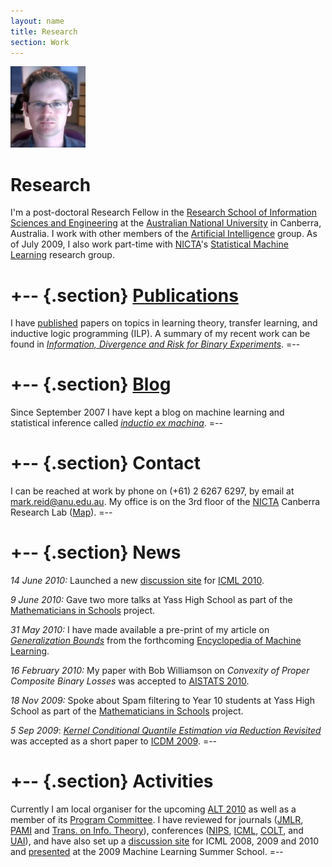 ```yaml
---
layout: name
title: Research
section: Work
---
```


<img class='inset right' src='/images/mark_reid2.jpg' title='Mark Reid' alt='Photo of Mark Reid at work' width='120px' />

Research
========
I'm a post-doctoral Research Fellow in the 
[Research School of Information Sciences and Engineering][rsise] 
at the [Australian National University][anu] in Canberra, Australia. 
I work with other members of the [Artificial Intelligence][ai] 
group. As of July 2009, I also work part-time with [NICTA][]'s 
[Statistical Machine Learning][sml] research group.

[rsise]: http://rsise.anu.edu.au/
[anu]: http://anu.edu.au/
[ai]: http://ai.cecs.anu.edu.au/
[sml]: http://sml.nicta.com.au/
[csl]: http://csl.rsise.anu.edu.au/

+-- {.section}
[Publications](/work/pubs/)
============
I have [published][] papers on topics in learning theory, transfer learning, and inductive logic programming (ILP).
A summary of my recent work can be found in _[Information, Divergence and Risk for Binary Experiments](http://arxiv.org/abs/0901.0356)_.
=--

+-- {.section}
[Blog](/iem/)
====
Since September 2007 I have kept a blog on machine learning and statistical 
inference called _[inductio ex machina](/iem/)_. 
=--

+-- {.section}
Contact 
=======
I can be reached at work by phone on (+61) 2 6267 6297, 
by email at [mark.reid@anu.edu.au](mailto:mark.reid@anu.edu.au).
My office is on the 3rd floor of the [NICTA][] Canberra Research Lab ([Map][]).
=--

[nicta]: http://nicta.com.au
[map]: http://maps.google.com/maps/ms?msa=0&msid=104436549534345141124.00043edbbdf29a2e18167&ie=UTF8&z=17


+-- {.section}
News
====
_14 June 2010:_ Launched a new [discussion site](http://mldiscuss.appspot.com) for [ICML 2010](http://www.icml2010.org).

_9 June 2010:_ Gave two more talks at Yass High School as part of the [Mathematicians in Schools](http://www.mathematiciansinschools.edu.au/) project.

_31 May 2010:_
I have made available a pre-print of my article on _[Generalization Bounds](http://dl.dropbox.com/u/38668/Papers/Generalization_Bounds.pdf)_ from the forthcoming [Encyclopedia of Machine Learning](http://www.springer.com/computer/ai/book/978-0-387-30768-8).

_16 February 2010:_
My paper with Bob Williamson on _Convexity of Proper Composite Binary Losses_ was accepted to [AISTATS 2010](http://aistats.org).

_18 Nov 2009:_
Spoke about Spam filtering to Year 10 students at Yass High School as part of the [Mathematicians in Schools](http://www.mathematiciansinschools.edu.au/) project. 

_5 Sep 2009_:
_[Kernel Conditional Quantile Estimation via Reduction Revisited](/files/pubs/icdm09.pdf)_ was accepted as a short paper to [ICDM 2009][icdmconf].
=--

[icdmconf]: http://www.cs.umbc.edu/ICDM09/program.html

[colt09]: /files/pubs/colt09.pdf
[coltconf]: http://www.cs.mcgill.ca/~colt2009/
[colt09slides]: http://users.rsise.anu.edu.au/~mreid/files/slides/COLT2009.pdf

[icmlconf]: http://www.cs.mcgill.ca/~icml2009/

+-- {.section}
Activities
==========
Currently I am local organiser for the upcoming [ALT 2010](http://www-alg.ist.hokudai.ac.jp/~thomas/ALT10/alt10.jhtml) as well as a member of its [Program Committee](http://www-alg.ist.hokudai.ac.jp/~thomas/ALT10/pc.html).
I have reviewed for journals ([JMLR][], [PAMI][] and [Trans. on Info. Theory][infotheory]), conferences ([NIPS][], [ICML][], [COLT][], and [UAI][]),
and have also set up a [discussion site][icmldisc] for ICML 2008, 2009 and 2010 and [presented][mlss2009] at the 2009 Machine Learning Summer School.
=--

[icmldisc]: http://www.conflate.net/icml/
[mlss2009]: http://mark.reid.name/iem/mlss-2009-lecture.html
[jmlr]: http://jmlr.csail.mit.edu/
[infotheory]: http://en.wikipedia.org/wiki/IEEE_Transactions_on_Information_Theory
[nips]: http://nips.cc/
[icml]: http://www.machinelearning.org/
[pami]: http://www.computer.org/tpami/
[colt]: http://www.learningtheory.org/
[uai]: http://www.auai.org/

[research]: /work/
[published]: /work/pubs
[personal]: /
[code]: /code/

[feed bag]: http://mark.reid.name/code/feed-bag/
[inductio ex machina]: http://conflate.net/inductio/
[nips 2007]: http://nips.cc/Conferences/2007/
[workshop]: http://hunch.net/~learning-problem-design/
[slides]: http://users.rsise.anu.edu.au/~mreid/files/slides/NIPS2007_Slides.pdf
[nictaseminar]: http://users.rsise.anu.edu.au/~mreid/files/slides/NICTA_Seminar_May2008.pdf
